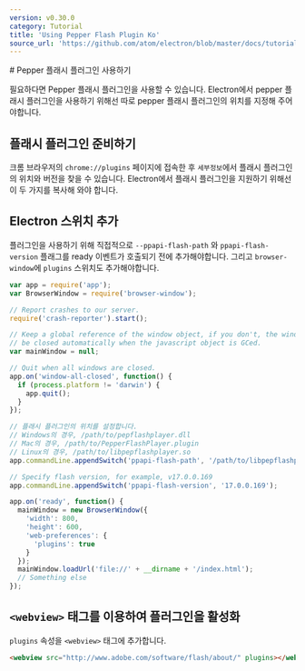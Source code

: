 ```yaml
---
version: v0.30.0
category: Tutorial
title: 'Using Pepper Flash Plugin Ko'
source_url: 'https://github.com/atom/electron/blob/master/docs/tutorial/using-pepper-flash-plugin-ko.md'
---
```


﻿# Pepper 플래시 플러그인 사용하기

필요하다면 Pepper 플래시 플러그인을 사용할 수 있습니다. Electron에서 pepper 플래시 플러그인을 사용하기 위해선 따로 pepper 플래시 플러그인의 위치를 지정해 주어야합니다.

## 플래시 플러그인 준비하기

크롬 브라우저의 `chrome://plugins` 페이지에 접속한 후 `세부정보`에서 플래시 플러그인의 위치와 버전을 찾을 수 있습니다.
Electron에서 플래시 플러그인을 지원하기 위해선 이 두 가지를 복사해 와야 합니다.

## Electron 스위치 추가

플러그인을 사용하기 위해 직접적으로 `--ppapi-flash-path` 와 `ppapi-flash-version` 플래그를 ready 이벤트가 호출되기 전에 추가해야합니다.
그리고 `browser-window`에 `plugins` 스위치도 추가해야합니다.

```javascript
var app = require('app');
var BrowserWindow = require('browser-window');

// Report crashes to our server.
require('crash-reporter').start();

// Keep a global reference of the window object, if you don't, the window will
// be closed automatically when the javascript object is GCed.
var mainWindow = null;

// Quit when all windows are closed.
app.on('window-all-closed', function() {
  if (process.platform != 'darwin') {
    app.quit();
  }
});

// 플래시 플러그인의 위치를 설정합니다.
// Windows의 경우, /path/to/pepflashplayer.dll
// Mac의 경우, /path/to/PepperFlashPlayer.plugin
// Linux의 경우, /path/to/libpepflashplayer.so
app.commandLine.appendSwitch('ppapi-flash-path', '/path/to/libpepflashplayer.so');

// Specify flash version, for example, v17.0.0.169
app.commandLine.appendSwitch('ppapi-flash-version', '17.0.0.169');

app.on('ready', function() {
  mainWindow = new BrowserWindow({
    'width': 800,
    'height': 600,
    'web-preferences': {
      'plugins': true
    }
  });
  mainWindow.loadUrl('file://' + __dirname + '/index.html');
  // Something else
});
```

## `<webview>` 태그를 이용하여 플러그인을 활성화
`plugins` 속성을 `<webview>` 태그에 추가합니다.
```html
<webview src="http://www.adobe.com/software/flash/about/" plugins></webview>
```
